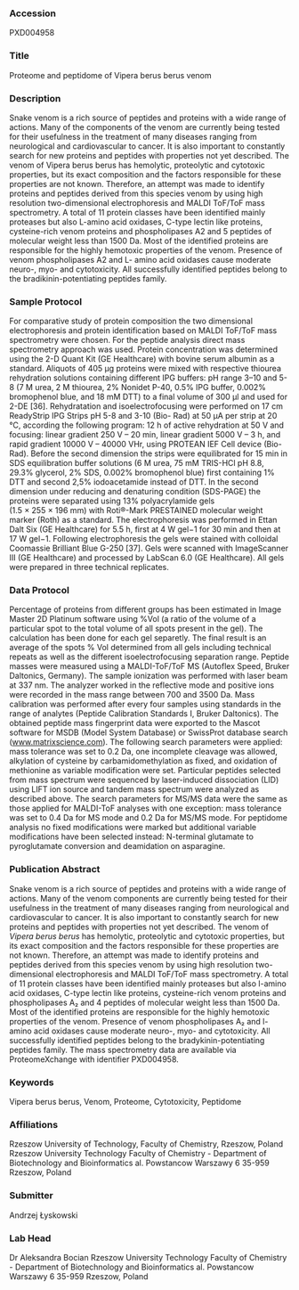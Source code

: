 ### Accession
PXD004958

### Title
Proteome and peptidome of Vipera berus berus venom

### Description
Snake venom is a rich source of peptides and proteins with a wide range of actions. Many of the components of the venom are currently being tested for their usefulness in the treatment of many diseases ranging from neurological and cardiovascular to cancer. It is also important to constantly search for new proteins and peptides with properties not yet described. The venom of Vipera berus berus has hemolytic, proteolytic and cytotoxic properties, but its exact composition and the factors responsible for these properties are not known. Therefore, an attempt was made to identify proteins and peptides derived from this species venom by using high resolution two-dimensional electrophoresis and MALDI ToF/ToF mass spectrometry. A total of 11 protein classes have been identified mainly proteases but also L-amino acid oxidases, C-type lectin like proteins, cysteine-rich venom proteins and phospholipases A2 and 5 peptides of molecular weight less than 1500 Da. Most of the identified proteins are responsible for the highly hemotoxic properties of the venom. Presence of venom phospholipases A2 and L- amino acid oxidases cause moderate neuro-, myo- and cytotoxicity. All successfully identified peptides belong to the bradikinin-potentiating peptides family.

### Sample Protocol
For comparative study of protein composition the two dimensional electrophoresis and protein identification based on MALDI ToF/ToF mass spectrometry were chosen. For the peptide analysis direct mass spectrometry approach was used.  Protein concentration was determined using the 2-D Quant Kit (GE Healthcare) with bovine serum albumin as a standard. Aliquots of 405 μg proteins were mixed with respective thiourea rehydration solutions containing different IPG buffers: pH range 3–10 and 5-8 (7 M urea, 2 M thiourea, 2% Nonidet P-40, 0.5% IPG buffer, 0.002% bromophenol blue, and 18 mM DTT) to a final volume of 300 μl and used for 2-DE [36]. Rehydratation and isoelectrofocusing were performed on 17 cm ReadyStrip IPG Strips pH 5-8 and 3-10 (Bio- Rad) at 50 μA per strip at 20 °C, according the following program: 12 h of active rehydration at 50 V and focusing: linear gradient  250 V – 20 min, linear gradient 5000 V – 3 h,  and rapid gradient 10000 V – 40000 VHr, using PROTEAN IEF Cell device (Bio-Rad). Before the second dimension the strips were equilibrated for 15 min in  SDS equilibration buffer solutions (6 M urea, 75 mM TRIS-HCl pH 8.8, 29.3% glycerol, 2% SDS, 0.002% bromophenol blue) first containing 1% DTT and second 2,5% iodoacetamide instead of DTT. In the second dimension under reducing and denaturing condition (SDS-PAGE) the proteins were separated using 13% polyacrylamide gels (1.5 × 255 × 196 mm) with Roti®-Mark PRESTAINED molecular weight marker (Roth) as a standard. The electrophoresis was performed in Ettan Dalt Six (GE Healthcare) for 5.5 h, first at 4 W gel−1 for 30 min and then at 17 W gel−1. Following electrophoresis the gels were stained with colloidal Coomassie Brilliant Blue G-250 [37]. Gels were scanned with ImageScanner III (GE Healthcare) and processed by LabScan 6.0 (GE Healthcare). All gels were prepared in three technical replicates.

### Data Protocol
Percentage of proteins from different groups has been estimated in Image Master 2D Platinum software using %Vol (a ratio of the volume of a particular spot to the total volume of all spots present in the gel). The calculation has been done for each gel separetly. The final result is an average of the spots % Vol determined from all gels including technical repeats as well as the different isoelectrofocusing separation range.  Peptide masses were measured using a MALDI-ToF/ToF MS (Autoflex Speed, Bruker Daltonics, Germany). The sample ionization was performed with laser beam at 337 nm. The analyzer worked in the reflective mode and positive ions were recorded in the mass range between 700 and 3500 Da. Mass calibration was performed after every four samples using standards in the range of analytes (Peptide Calibration Standards I, Bruker Daltonics). The obtained peptide mass fingerprint data were exported to the Mascot software for MSDB (Model System Database) or SwissProt database search (www.matrixscience.com). The following search parameters were applied: mass tolerance was set to 0.2 Da, one incomplete cleavage was allowed, alkylation of cysteine by carbamidomethylation as fixed, and oxidation of methionine as variable modification were set. Particular peptides selected from mass spectrum were sequenced by laser-induced dissociation (LID) using LIFT ion source and tandem mass spectrum were analyzed as described above. The search parameters for MS/MS data were the same as those applied for MALDI-ToF analyses with one exception: mass tolerance was set to 0.4 Da for MS mode and 0.2 Da for MS/MS mode. For peptidome analysis no fixed modifications were marked but additional variable modifications have been selected instead: N-terminal glutamate to pyroglutamate conversion and deamidation on asparagine.

### Publication Abstract
Snake venom is a rich source of peptides and proteins with a wide range of actions. Many of the venom components are currently being tested for their usefulness in the treatment of many diseases ranging from neurological and cardiovascular to cancer. It is also important to constantly search for new proteins and peptides with properties not yet described. The venom of <i>Vipera berus berus</i> has hemolytic, proteolytic and cytotoxic properties, but its exact composition and the factors responsible for these properties are not known. Therefore, an attempt was made to identify proteins and peptides derived from this species venom by using high resolution two-dimensional electrophoresis and MALDI ToF/ToF mass spectrometry. A total of 11 protein classes have been identified mainly proteases but also l-amino acid oxidases, C-type lectin like proteins, cysteine-rich venom proteins and phospholipases A&#x2082; and 4 peptides of molecular weight less than 1500 Da. Most of the identified proteins are responsible for the highly hemotoxic properties of the venom. Presence of venom phospholipases A&#x2082; and l-amino acid oxidases cause moderate neuro-, myo- and cytotoxicity. All successfully identified peptides belong to the bradykinin-potentiating peptides family. The mass spectrometry data are available via ProteomeXchange with identifier PXD004958.

### Keywords
Vipera berus berus, Venom, Proteome, Cytotoxicity, Peptidome

### Affiliations
Rzeszow University of Technology, Faculty of Chemistry, Rzeszow, Poland
Rzeszow University Technology Faculty of Chemistry - Department of Biotechnology and Bioinformatics al. Powstancow Warszawy 6 35-959 Rzeszow, Poland

### Submitter
Andrzej Łyskowski

### Lab Head
Dr Aleksandra Bocian
Rzeszow University Technology Faculty of Chemistry - Department of Biotechnology and Bioinformatics al. Powstancow Warszawy 6 35-959 Rzeszow, Poland


